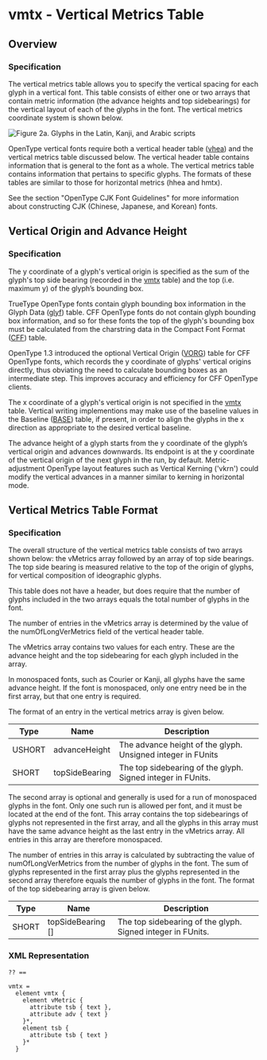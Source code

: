 # vmtx - Vertical Metrics Table

## Overview

### Specification

The vertical metrics table allows you to specify the vertical spacing
for each glyph in a vertical font. This table consists of either one or
two arrays that contain metric information (the advance heights and top
sidebearings) for the vertical layout of each of the glyphs in the font.
The vertical metrics coordinate system is shown below.

![Figure 2a. Glyphs in the Latin, Kanji, and Arabic
scripts](img00287.gif)

OpenType vertical fonts require both a vertical header table
([vhea](#chapter.vhea)) and the vertical metrics table discussed below.
The vertical header table contains information that is general to the
font as a whole. The vertical metrics table contains information that
pertains to specific glyphs. The formats of these tables are similar to
those for horizontal metrics (hhea and hmtx).

See the section "OpenType CJK Font Guidelines" for more information
about constructing CJK (Chinese, Japanese, and Korean) fonts.

## Vertical Origin and Advance Height

### Specification

The y coordinate of a glyph's vertical origin is specified as the sum of
the glyph's top side bearing (recorded in the [vmtx](#chapter.vmtx)
table) and the top (i.e. maximum y) of the glyph’s bounding box.

TrueType OpenType fonts contain glyph bounding box information in the
Glyph Data ([glyf](#chapter.glyf)) table. CFF OpenType fonts do not
contain glyph bounding box information, and so for these fonts the top
of the glyph's bounding box must be calculated from the charstring data
in the Compact Font Format ([CFF](#chapter.CFF)) table.

OpenType 1.3 introduced the optional Vertical Origin
([VORG](#chapter.VORG)) table for CFF OpenType fonts, which records the
y coordinate of glyphs' vertical origins directly, thus obviating the
need to calculate bounding boxes as an intermediate step. This improves
accuracy and efficiency for CFF OpenType clients.

The x coordinate of a glyph's vertical origin is not specified in the
[vmtx](#chapter.vmtx) table. Vertical writing implementions may make use
of the baseline values in the Baseline ([BASE](#chapter.BASE)) table, if
present, in order to align the glyphs in the x direction as appropriate
to the desired vertical baseline.

The advance height of a glyph starts from the y coordinate of the
glyph’s vertical origin and advances downwards. Its endpoint is at the
y coordinate of the vertical origin of the next glyph in the run, by
default. Metric-adjustment OpenType layout features such as Vertical
Kerning ('vkrn') could modify the vertical advances in a manner similar
to kerning in horizontal mode.

## Vertical Metrics Table Format

### Specification

The overall structure of the vertical metrics table consists of two
arrays shown below: the vMetrics array followed by an array of top side
bearings. The top side bearing is measured relative to the top of the
origin of glyphs, for vertical composition of ideographic glyphs.

This table does not have a header, but does require that the number of
glyphs included in the two arrays equals the total number of glyphs in
the font.

The number of entries in the vMetrics array is determined by the value
of the numOfLongVerMetrics field of the vertical header table.

The vMetrics array contains two values for each entry. These are the
advance height and the top sidebearing for each glyph included in the
array.

In monospaced fonts, such as Courier or Kanji, all glyphs have the same
advance height. If the font is monospaced, only one entry need be in the
first array, but that one entry is required.

The format of an entry in the vertical metrics array is given below.

| Type   | Name           | Description                                                 |
| ------ | -------------- | ----------------------------------------------------------- |
| USHORT | advanceHeight  | The advance height of the glyph. Unsigned integer in FUnits |
| SHORT  | topSideBearing | The top sidebearing of the glyph. Signed integer in FUnits. |

The second array is optional and generally is used for a run of
monospaced glyphs in the font. Only one such run is allowed per font,
and it must be located at the end of the font. This array contains the
top sidebearings of glyphs not represented in the first array, and all
the glyphs in this array must have the same advance height as the last
entry in the vMetrics array. All entries in this array are therefore
monospaced.

The number of entries in this array is calculated by subtracting the
value of numOfLongVerMetrics from the number of glyphs in the font. The
sum of glyphs represented in the first array plus the glyphs represented
in the second array therefore equals the number of glyphs in the font.
The format of the top sidebearing array is given below.

| Type  | Name                | Description                                                 |
| ----- | ------------------- | ----------------------------------------------------------- |
| SHORT | topSideBearing \[\] | The top sidebearing of the glyph. Signed integer in FUnits. |

### XML Representation

    ?? ==
          
    vmtx =
      element vmtx {
        element vMetric {
          attribute tsb { text },
          attribute adv { text }
        }*,
        element tsb {
          attribute tsb { text }
        }*
      }

